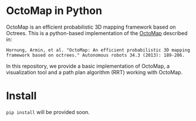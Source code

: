 # OctoMap in Python
OctoMap is an efficient probabilistic 3D mapping framework based on Octrees. This is a python-based implementation of the [OctoMap](http://octomap.github.io/) described in: 

```
Hornung, Armin, et al. "OctoMap: An efficient probabilistic 3D mapping framework based on octrees." Autonomous robots 34.3 (2013): 189-206.
```

In this repository, we provide a basic implementation of OctoMap, a visualization tool and a path plan algorithm (RRT) working with OctoMap.

# Install
`pip install` will be provided soon.